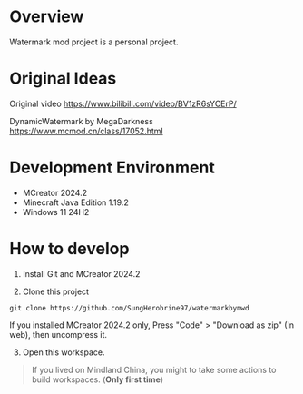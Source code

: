 # Overview

Watermark mod project is a personal project.

# Original Ideas

Original video   https://www.bilibili.com/video/BV1zR6sYCErP/

DynamicWatermark by MegaDarkness   https://www.mcmod.cn/class/17052.html

# Development Environment

* MCreator 2024.2
* Minecraft Java Edition 1.19.2
* Windows 11 24H2

# How to develop

1. Install Git and MCreator 2024.2

2. Clone this project

```
git clone https://github.com/SungHerobrine97/watermarkbymwd
```

If you installed MCreator 2024.2 only, Press "Code" > "Download as zip" (In web), then uncompress it.

3. Open this workspace.

> If you lived on Mindland China, you might to take some actions to build workspaces. (**Only first time**) 
